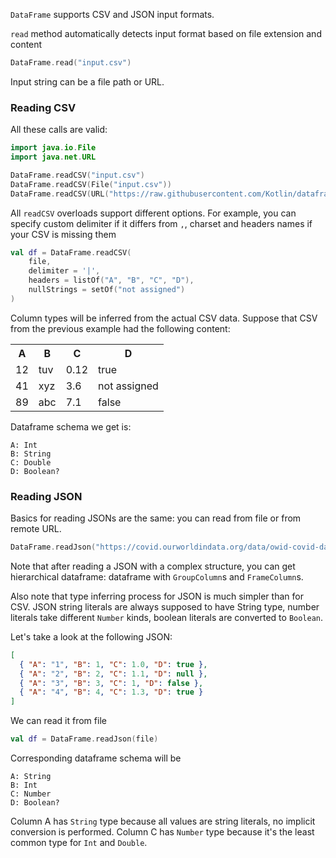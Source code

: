 [//]: # (title: Reading dataframes)
<!---IMPORT org.jetbrains.kotlinx.dataframe.samples.api.Read-->

`DataFrame` supports CSV and JSON input formats.

`read` method automatically detects input format based on file extension and content

```kotlin
DataFrame.read("input.csv")
```

Input string can be a file path or URL.

### Reading CSV
All these calls are valid:

```kotlin
import java.io.File
import java.net.URL

DataFrame.readCSV("input.csv")
DataFrame.readCSV(File("input.csv"))
DataFrame.readCSV(URL("https://raw.githubusercontent.com/Kotlin/dataframe/master/data/securities.csv"))
```

All `readCSV` overloads support different options.
For example, you can specify custom delimiter if it differs from `,`, charset
and headers names if your CSV is missing them

<!---FUN readCsvCustom-->

```kotlin
val df = DataFrame.readCSV(
    file,
    delimiter = '|',
    headers = listOf("A", "B", "C", "D"),
    nullStrings = setOf("not assigned")
)
```

<!---END-->

Column types will be inferred from the actual CSV data. Suppose that CSV from the previous
example had the following content:

<table>
<tr><th>A</th><th>B</th><th>C</th><th>D</th></tr>
<tr><td>12</td><td>tuv</td><td>0.12</td><td>true</td></tr>
<tr><td>41</td><td>xyz</td><td>3.6</td><td>not assigned</td></tr>
<tr><td>89</td><td>abc</td><td>7.1</td><td>false</td></tr>
</table>

Dataframe schema we get is:

```text
A: Int
B: String
C: Double
D: Boolean?
```

### Reading JSON
Basics for reading JSONs are the same: you can read from file or from remote URL.

```kotlin
DataFrame.readJson("https://covid.ourworldindata.org/data/owid-covid-data.json")
```

Note that after reading a JSON with a complex structure, you can get hierarchical
dataframe: dataframe with `GroupColumn`s and `FrameColumn`s.

Also note that type inferring process for JSON is much simpler than for CSV.
JSON string literals are always supposed to have String type, number literals
take different `Number` kinds, boolean literals are converted to `Boolean`.

Let's take a look at the following JSON:

```json
[
  { "A": "1", "B": 1, "C": 1.0, "D": true },
  { "A": "2", "B": 2, "C": 1.1, "D": null },
  { "A": "3", "B": 3, "C": 1, "D": false },
  { "A": "4", "B": 4, "C": 1.3, "D": true }
]
```

We can read it from file

<!---FUN readJson-->

```kotlin
val df = DataFrame.readJson(file)
```

<!---END-->

Corresponding dataframe schema will be

```text
A: String
B: Int
C: Number
D: Boolean?
```

Column A has `String` type because all values are string literals, no implicit conversion is performed. Column C has `Number` type because it's the least common type for `Int` and `Double`.
